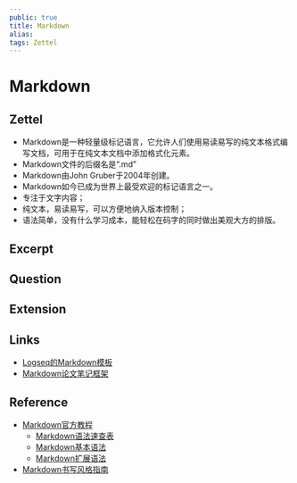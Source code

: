 ```yaml
---
public: true
title: Markdown
alias: 
tags: Zettel
---
```


# Markdown

## Zettel
- Markdown是一种轻量级标记语言，它允许人们使用易读易写的纯文本格式编写文档，可用于在纯文本文档中添加格式化元素。
- Markdown文件的后缀名是“.md”
- Markdown由John Gruber于2004年创建。
- Markdown如今已成为世界上最受欢迎的标记语言之一。
- 专注于文字内容；
- 纯文本，易读易写，可以方便地纳入版本控制；
- 语法简单，没有什么学习成本，能轻松在码字的同时做出美观大方的排版。

## Excerpt
## Question
## Extension
## Links
- [Logseq的Markdown模板](Logseq的Markdown模板.md)
- [Markdown论文笔记框架](Markdown论文笔记框架.md)

## Reference
- [Markdown官方教程](https://markdown.com.cn/)
	- [Markdown语法速查表](https://markdown.com.cn/cheat-sheet.html)
	- [Markdown基本语法](https://markdown.com.cn/basic-syntax/)
	- [Markdown扩展语法](https://markdown.com.cn/extended-syntax/)
- [Markdown书写风格指南](http://einverne.github.io/markdown-style-guide/zh.html)
